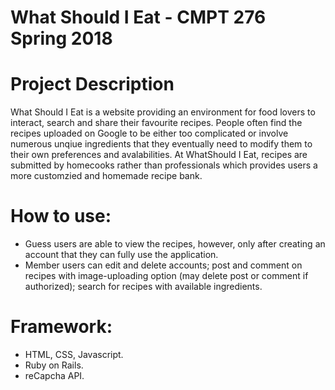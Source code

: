 # What Should I Eat - CMPT 276 Spring 2018

# Project Description
What Should I Eat is a website providing an environment for food lovers to interact, search and share their favourite recipes. People often find the recipes uploaded on Google to be either too complicated or involve numerous unqiue ingredients that they eventually need to modify them to their own preferences and avalabilities. At WhatShould I Eat, recipes are submitted by homecooks rather than professionals which provides users a more customzied and homemade recipe bank.

# How to use:
- Guess users are able to view the recipes, however, only after creating an account that they can fully use the application. 
- Member users can edit and delete accounts; post and comment on recipes with image-uploading option (may delete post or comment if authorized); search for recipes with available ingredients.

# Framework:
- HTML, CSS, Javascript.
- Ruby on Rails.
- reCapcha API.
